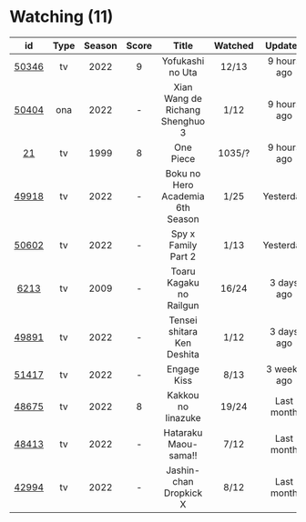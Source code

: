 # Watching (11)

|                      id                      | Type | Season | Score |               Title              | Watched |   Updated   | Start Date |
| :------------------------------------------: | :--: | :----: | :---: | :------------------------------: | :-----: | :---------: | :--------: |
| [50346](https://myanimelist.net/anime/50346) |  tv  |  2022  |   9   |         Yofukashi no Uta         |  12/13  | 9 hours ago | 07/08/2022 |
| [50404](https://myanimelist.net/anime/50404) |  ona |  2022  |   -   |  Xian Wang de Richang Shenghuo 3 |   1/12  | 9 hours ago | 10/03/2022 |
|    [21](https://myanimelist.net/anime/21)    |  tv  |  1999  |   8   |             One Piece            |  1035/? | 9 hours ago | 01/01/2013 |
| [49918](https://myanimelist.net/anime/49918) |  tv  |  2022  |   -   | Boku no Hero Academia 6th Season |   1/25  |  Yesterday  | 10/02/2022 |
| [50602](https://myanimelist.net/anime/50602) |  tv  |  2022  |   -   |        Spy x Family Part 2       |   1/13  |  Yesterday  | 10/02/2022 |
|  [6213](https://myanimelist.net/anime/6213)  |  tv  |  2009  |   -   |      Toaru Kagaku no Railgun     |  16/24  |  3 days ago | 09/06/2022 |
| [49891](https://myanimelist.net/anime/49891) |  tv  |  2022  |   -   |    Tensei shitara Ken Deshita    |   1/12  |  3 days ago | 09/30/2022 |
| [51417](https://myanimelist.net/anime/51417) |  tv  |  2022  |   -   |            Engage Kiss           |   8/13  | 3 weeks ago | 07/03/2022 |
| [48675](https://myanimelist.net/anime/48675) |  tv  |  2022  |   8   |        Kakkou no Iinazuke        |  19/24  |  Last month | 04/25/2022 |
| [48413](https://myanimelist.net/anime/48413) |  tv  |  2022  |   -   |       Hataraku Maou-sama!!       |   7/12  |  Last month | 07/15/2022 |
| [42994](https://myanimelist.net/anime/42994) |  tv  |  2022  |   -   |      Jashin-chan Dropkick X      |   8/12  |  Last month | 07/15/2022 |